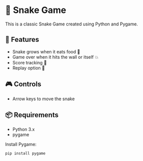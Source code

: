# 🐍 Snake Game

This is a classic Snake Game created using Python and Pygame.

## 🚀 Features
- Snake grows when it eats food 🍎
- Game over when it hits the wall or itself 💥
- Score tracking 🎯
- Replay option 🔁

## 🎮 Controls
- Arrow keys to move the snake

## 📦 Requirements
- Python 3.x
- pygame

Install Pygame:
```bash
pip install pygame

